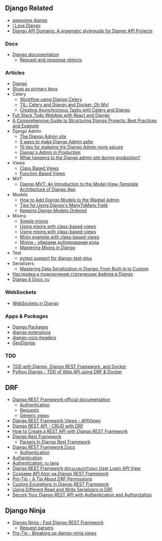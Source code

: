 ## Django Related

- [awesome django](https://github.com/wsvincent/awesome-django)
- [I Love Django](https://paulonteri.com/thoughts/love-django#django-rest-framework)
- [Django API Domains: A pragmatic styleguide for Django API Projects](https://github.com/phalt/django-api-domains)


### Docs
- [Django documentation](https://docs.djangoproject.com/en/5.0/)
    - [Request and response objects](https://docs.djangoproject.com/en/5.0/ref/request-response/)

### Articles
- [Django](https://learnbatta.com/course/django/)
- [Slugs as primary keys](https://www.revsys.com/tidbits/slugs-primary-keys/)
- Celery
    - [Workflow using Django Celery](https://awstip.com/workflow-using-django-celery-cf65092c5add)
    - [TIL: Celery and Django and Docker: Oh My!](https://www.revsys.com/tidbits/celery-and-django-and-docker-oh-my/)
    - [Creating Asynchronous Tasks with Celery and Django](https://realpython.com/courses/asynchronous-tasks-celery-django/)
- [Full Stack Todo WebApp with React and Django](https://dev.to/thekalderon/full-stack-todo-webapp-with-react-and-python-django-4472)
- [A Comprehensive Guide to Structuring Django Projects: Best Practices and Example](https://medium.com/@akshatgadodia/a-comprehensive-guide-to-structuring-django-projects-best-practices-and-example-afb77d8497d5)
- Django Admin
    - [The Django Admin site](https://docs.djangoproject.com/en/5.0/ref/contrib/admin/#hooking-adminsite-instances-into-your-urlconf)
    - [5 ways to make Django Admin safer](https://hackernoon.com/5-ways-to-make-django-admin-safer-eb7753698ac8)
    - [10 tips for makeing the Django Admin more secure](https://opensource.com/article/18/1/10-tips-making-django-admin-more-secure)
    - [Django's Admin in Production](https://www.joshuakehn.com/2014/8/28/djangos-admin-in-production.html)
    - [What happens to the Django admin site during production?](https://stackoverflow.com/questions/49378857/what-happens-to-the-django-admin-site-during-production)
- Views
    - [Class Based Views](https://www.django-rest-framework.org/api-guide/views/#class-based-views)
    - [Function Based Views](https://www.django-rest-framework.org/api-guide/views/#function-based-views)
- MVT
    - [Django MVT: An Introduction to the Model-View-Template Architecture of Django App](https://dev.to/akolade/django-mvt-an-introduction-to-the-model-view-template-architecture-of-a-django-app-23b9)
- Models
    - [How to Add Django Models to the Wagtail Admin](https://www.revsys.com/tidbits/how-add-django-models-wagtail-admin/)
    - [Tips for Using Django's ManyToMany Field](https://www.revsys.com/tidbits/tips-using-djangos-manytomanyfield/)
    - [Keeping Django Models Ordered](https://www.revsys.com/tidbits/keeping-django-model-objects-ordered/)
- Mixins
    - [Simple mixins](https://docs.djangoproject.com/en/5.0/ref/class-based-views/mixins-simple/)
    - [Using mixins with class-based-views](https://docs.djangoproject.com/en/5.0/topics/class-based-views/mixins/)
    - [Using mixins with class-based-views](https://django.fun/docs/django/5.0/topics/class-based-views/mixins/)
    - [Mixin example with class-based-views](https://stackoverflow.com/questions/63649113/can-you-show-me-an-example-of-mixins-with-class-based-views-in-django-what-is-t)
    - [Mixins - убираем дублирование кода](https://proproprogs.ru/django/mixins-ubiraem-dublirovanie-koda)
    - [Mastering Mixins in Django](https://medium.com/@bobbykboseoffice/mastering-mixins-in-django-acda05b34dd6)
- Test
    - [pytest support for django-test-plus](https://www.revsys.com/tidbits/pytest-support-django-test-plus/)
- Serializers
    - [Mastering Data Serialization in Django: From Built-in to Custom](https://medium.com/@bobbykboseoffice/mastering-data-serialization-in-django-from-built-in-to-custom-c151029deaed)
- [Настройка и подключение статических файлов в Django](https://pythonru.com/uroki/django-static)
- [Django 4 Docs :ru](https://proproprogs.ru/django4)



### WebSockets
- [WebSockets in Django](https://dev.to/foxy4096/websocket-in-django-55p1)


### Apps & Packages
- [Django Packages](https://djangopackages.org/)
- [django-extensions](https://github.com/django-extensions/django-extensions/)
- [django-cors-headers](https://github.com/adamchainz/django-cors-headers)
- [GeoDjango](https://docs.djangoproject.com/en/dev/ref/contrib/gis/)


### TDD
- [TDD with Django, Django REST Framework, and Docker](https://testdriven.io/courses/tdd-django/)
- [Python Django - TDD of Web API using DRF & Docker](https://www.geeksforgeeks.org/python-django-test-driven-development-of-web-api-using-drf-docker/)


## DRF
- [Django REST Framework official documentation](https://www.django-rest-framework.org/)
    - [Authentication](https://www.django-rest-framework.org/api-guide/authentication/)
    - [Requests](https://www.django-rest-framework.org/api-guide/requests/)
    - [Generic views](https://www.django-rest-framework.org/api-guide/generic-views/)
- [Django REST Framework Views - APIViews](https://testdriven.io/blog/drf-views-part-1/)
- [Django REST API - CRUD with DRF](https://www.geeksforgeeks.org/django-rest-api-crud-with-drf/)
- [How to Create a REST API with Django REST Framework](https://blog.logrocket.com/django-rest-framework-create-api/)
- [Django Rest Framework](https://learnbatta.com/course/django-rest-framework/)
    - [Parsers In Django Rest Framework](https://learnbatta.com/blog/parsers-in-django-rest-framework-85/)
- [Django REST Framework Docs](https://www.tomchristie.com/rest-framework-2-docs/)
    - [Authentication](https://www.tomchristie.com/rest-framework-2-docs/api-guide/authentication)
- [Authentication](https://runebook.dev/ru/docs/django_rest_framework/api-guide/authentication/index)
- [Authentication: ru lang](https://ilyachch.gitbook.io/django-rest-framework-russian-documentation/overview/navigaciya-po-api/authentication)
- [Django REST Framework `ObtainAuthToken` User Login API View](https://stackoverflow.com/questions/58588653/django-rest-framework-obtainauthtoken-user-login-api-view)
- [Создаем API блог на Django REST Framework](https://pythonru.com/uroki/django-rest-api)
- [Pro-Tip - A Tip About DRF Permissions](https://www.revsys.com/tidbits/tip-about-drf-permissions/)
- [Custom Exceptions in Django REST Framework](https://www.revsys.com/tidbits/custom-exceptions-django-rest-framework/)
- [Using Different Read and Write Serializers in DRF](https://www.revsys.com/tidbits/using-different-read-and-write-serializers-django-rest-framework/)
- [Secure Your Django REST API with Authentication and Authorization](https://medium.com/@bobbykboseoffice/securing-your-django-rest-api-with-authentication-and-authorization-cf5b1c231cde)


## Django Ninja
- [Django Ninja - Fast Django REST Framework](https://django-ninja.dev/)
    - [Request parsers](https://django-ninja.dev/guides/input/request-parsers/)
- [Pro-Tip - Breaking up django-ninja views](https://www.revsys.com/tidbits/breaking-up-django-ninja-views/)
